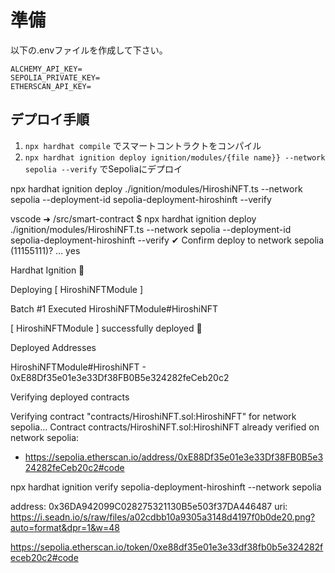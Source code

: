 # 準備

以下の.envファイルを作成して下さい。
```
ALCHEMY_API_KEY=
SEPOLIA_PRIVATE_KEY=
ETHERSCAN_API_KEY=
```

## デプロイ手順
1. `npx hardhat compile` でスマートコントラクトをコンパイル
2. `npx hardhat ignition deploy ignition/modules/{file name}} --network sepolia --verify` でSepoliaにデプロイ

npx hardhat ignition deploy ./ignition/modules/HiroshiNFT.ts --network sepolia --deployment-id sepolia-deployment-hiroshinft --verify

vscode ➜ /src/smart-contract $ npx hardhat ignition deploy ./ignition/modules/HiroshiNFT.ts --network sepolia --deployment-id sepolia-deployment-hiroshinft --verify
✔ Confirm deploy to network sepolia (11155111)? … yes

Hardhat Ignition 🚀

Deploying [ HiroshiNFTModule ]

Batch #1
  Executed HiroshiNFTModule#HiroshiNFT

[ HiroshiNFTModule ] successfully deployed 🚀

Deployed Addresses

HiroshiNFTModule#HiroshiNFT - 0xE88Df35e01e3e33Df38FB0B5e324282feCeb20c2

Verifying deployed contracts

Verifying contract "contracts/HiroshiNFT.sol:HiroshiNFT" for network sepolia...
Contract contracts/HiroshiNFT.sol:HiroshiNFT already verified on network sepolia:
  - https://sepolia.etherscan.io/address/0xE88Df35e01e3e33Df38FB0B5e324282feCeb20c2#code

npx hardhat ignition verify sepolia-deployment-hiroshinft --network sepolia 


address: 0x36DA942099C028275321130B5e503f37DA446487
uri: https://i.seadn.io/s/raw/files/a02cdbb10a9305a3148d4197f0b0de20.png?auto=format&dpr=1&w=48


https://sepolia.etherscan.io/token/0xe88df35e01e3e33df38fb0b5e324282feceb20c2#code

